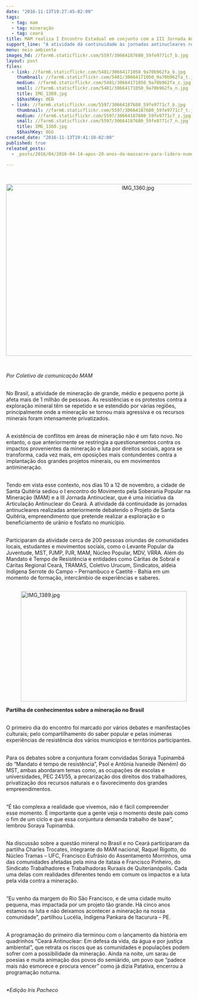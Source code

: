 ```yaml
---
date: "2016-11-13T19:27:45-02:00"
tags:
  - tag: mam
  - tag: mineração
  - tag: ceará
title: MAM realiza I Encontro Estadual em conjunto com a III Jornada Antinuclear do Ceará
support_line: "A atividade dá continuidade às jornadas antinucleares realizadas anteriormente debatendo o Projeto de Santa Quitéria, empreendimento que pretende realizar a exploração e o beneficiamento de urânio e fosfato no município"
menu: meio ambiente
images_hd: //farm6.staticflickr.com/5597/30664187680_59fe9771c7_b.jpg
layout: post
files:
  - link: //farm6.staticflickr.com/5481/30664171050_9a70b962fa_b.jpg
    thumbnail: //farm6.staticflickr.com/5481/30664171050_9a70b962fa_t.jpg
    medium: //farm6.staticflickr.com/5481/30664171050_9a70b962fa_z.jpg
    small: //farm6.staticflickr.com/5481/30664171050_9a70b962fa_n.jpg
    title: IMG_1389.jpg
    $$hashKey: 0EB
  - link: //farm6.staticflickr.com/5597/30664187680_59fe9771c7_b.jpg
    thumbnail: //farm6.staticflickr.com/5597/30664187680_59fe9771c7_t.jpg
    medium: //farm6.staticflickr.com/5597/30664187680_59fe9771c7_z.jpg
    small: //farm6.staticflickr.com/5597/30664187680_59fe9771c7_n.jpg
    title: IMG_1360.jpg
    $$hashKey: 0GG
created_date: "2016-11-13T19:41:10-02:00"
published: true
releated_posts:
  - _posts/2016/04/2016-04-14-apos-20-anos-do-massacre-para-lidera-numero-de-mortes-no-campo.md

---
```

<p>&nbsp;</p>

<p style="text-align:center"><img alt="IMG_1360.jpg" height="467" src="//farm6.staticflickr.com/5597/30664187680_59fe9771c7_b.jpg" width="700" /></p>

<p>&nbsp;</p>

<p><em>Por&nbsp;Coletivo de comunica&ccedil;&atilde;o MAM</em></p>

<p><br />
No Brasil, a atividade de minera&ccedil;&atilde;o de grande, m&eacute;dio e pequeno porte j&aacute; afeta mais de 1 milh&atilde;o de pessoas. As resist&ecirc;ncias e os protestos contra a explora&ccedil;&atilde;o mineral t&ecirc;m se repetido e se estendido por v&aacute;rias regi&otilde;es, principalmente onde a minera&ccedil;&atilde;o se tornou mais agressiva e os recursos minerais foram intensamente privatizados.</p>

<p><br />
A exist&ecirc;ncia de conflitos em &aacute;reas de minera&ccedil;&atilde;o n&atilde;o &eacute; um fato novo. No entanto, o que anteriormente se restringia a questionamentos contra os impactos provenientes da minera&ccedil;&atilde;o e luta por direitos sociais, agora se transforma, cada vez mais, em oposi&ccedil;&otilde;es mais contundentes contra a implanta&ccedil;&atilde;o dos grandes projetos minerais, ou em movimentos antiminera&ccedil;&atilde;o.</p>

<p><br />
Tendo em vista esse contexto, nos dias 10 a 12 de novembro, a cidade de Santa Quit&eacute;ria&nbsp;sediou o I encontro do Movimento pela Soberania Popular na Minera&ccedil;&atilde;o&nbsp;(MAM) e a III Jornada Antinuclear, que &eacute; uma iniciativa da Articula&ccedil;&atilde;o Antinuclear do Cear&aacute;. A atividade d&aacute; continuidade &agrave;s jornadas antinucleares realizadas anteriormente debatendo o Projeto de Santa Quit&eacute;ria, empreendimento que pretende realizar a explora&ccedil;&atilde;o e o beneficiamento de ur&acirc;nio e fosfato no munic&iacute;pio.&nbsp;</p>

<p><br />
Participaram da atividade cerca de 200 pessoas oriundas de comunidades locais, estudantes e&nbsp;movimentos sociais, como o Levante Popular da Juventude, MST, PJMP, PJR, MAM, N&uacute;cleo Popular, MDV, VRRA. Al&eacute;m do Mandato &eacute; Tempo de Resist&ecirc;ncia e entidades como C&aacute;ritas de Sobral e C&aacute;ritas Regional Cear&aacute;, TRAMAS, Coletivo Urucum, Sindicatos, aldeia Ind&iacute;gena Serrote do Campo &ndash; Pernambuco e Caetit&eacute; - Bahia em um momento de forma&ccedil;&atilde;o, interc&acirc;mbio de experi&ecirc;ncias e saberes.</p>

<figure class="image" style="float:left"><img alt="IMG_1389.jpg" height="300" src="//farm6.staticflickr.com/5481/30664171050_9a70b962fa_b.jpg" width="450" />
<figcaption></figcaption>
</figure>

<p><br />
<strong>Partilha de conhecimentos sobre a minera&ccedil;&atilde;o no Brasil</strong></p>

<p><br />
O primeiro&nbsp;dia do encontro foi marcado por v&aacute;rios debates e manifesta&ccedil;&otilde;es culturais; pelo compartilhamento do saber popular e pelas in&uacute;meras experi&ecirc;ncias de resist&ecirc;ncia dos v&aacute;rios munic&iacute;pios e territ&oacute;rios participantes.</p>

<p><br />
Para os debates sobre a conjuntura foram convidadas Soraya Tupinamb&aacute; do &ldquo;Mandato &eacute; tempo de resist&ecirc;ncia&rdquo;, Psol e Ant&ocirc;nia Ivaneide (Nen&eacute;m) do MST, ambas abordaram temas&nbsp;como, as ocupa&ccedil;&otilde;es de escolas e universidades, PEC 241/55, a precariza&ccedil;&atilde;o dos direitos dos trabalhadores, privatiza&ccedil;&atilde;o dos recursos naturais e&nbsp;o favorecimento dos grandes empreendimentos.&nbsp;</p>

<p><br />
&ldquo;&Eacute; t&atilde;o complexa a realidade que vivemos, n&atilde;o &eacute; f&aacute;cil compreender esse&nbsp;momento.&nbsp;&Eacute; importante que a gente veja o momento deste pa&iacute;s como o fim de um ciclo e que essa conjuntura demanda trabalho de base&rdquo;, lembrou Soraya Tupinamb&aacute;.</p>

<p><br />
Na discuss&atilde;o sobre a quest&atilde;o mineral no Brasil e no Cear&aacute; participaram da partilha Charles Trocates, integrante do MAM nacional, Raquel Rigotto, do N&uacute;cleo Tramas &ndash; UFC, Francisco Eufr&aacute;sio do Assentamento Morrinhos, uma das comunidades afetadas pela mina de itataia e Francisco Pinheiro,&nbsp;do Sindicato Trabalhadores e Trabalhadoras Ruraais de Quiterian&oacute;polis. Cada uma delas&nbsp;com realidades diferentes tendo em comum os impactos e a luta pela vida contra a minera&ccedil;&atilde;o.</p>

<p><br />
&ldquo;Eu venho da margem do Rio S&atilde;o Francisco, e de uma cidade muito pequena, mas impactada por um projeto t&atilde;o grande. H&aacute; cinco anos estamos na luta e n&atilde;o deixamos acontecer a minera&ccedil;&atilde;o na nossa comunidade&rdquo;, partilhou Luc&eacute;lia, Ind&iacute;gena Pankara de Itacurura &ndash; PE.</p>

<p><br />
A programa&ccedil;&atilde;o do primeiro dia terminou com o lan&ccedil;amento da hist&oacute;ria em quadrinhos &ldquo;Cear&aacute; Antinuclear: Em defesa da vida, da &aacute;gua e por justi&ccedil;a ambiental&rdquo;, que retrata os riscos que as comunidades e popula&ccedil;&otilde;es podem sofrer com a possibilidade da minera&ccedil;&atilde;o. Ainda na noite, um sarau de poesias e muita anima&ccedil;&atilde;o dos povos do semi&aacute;rido, um povo que &ldquo;padece mais n&atilde;o esmorece e procura vencer&rdquo; como j&aacute; dizia Patativa, encerrou a programa&ccedil;&atilde;o noturna.</p>

<p><br />
<em>*Edi&ccedil;&atilde;o Iris Pacheco</em></p>
